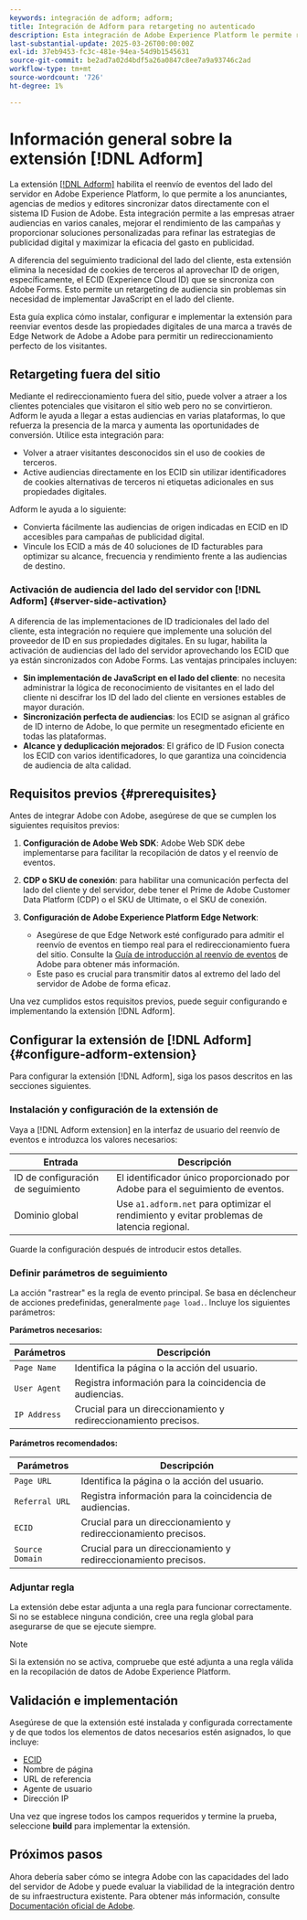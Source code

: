 ```yaml
---
keywords: integración de adform; adform;
title: Integración de Adform para retargeting no autenticado
description: Esta integración de Adobe Experience Platform le permite redireccionar a los usuarios en función de ECID.
last-substantial-update: 2025-03-26T00:00:00Z
exl-id: 37eb9453-fc3c-481e-94ea-54d9b1545631
source-git-commit: be2ad7a02d4bdf5a26a0847c8ee7a9a93746c2ad
workflow-type: tm+mt
source-wordcount: '726'
ht-degree: 1%

---
```


# Información general sobre la extensión [!DNL Adform]

La extensión [[!DNL Adform]](https://www.adformhelp.com/hc/en-us/articles/29635608709137-Use-the-Adform-S2S-Site-Tracking-Extension-With-Adobe-Experience-Cloud) habilita el reenvío de eventos del lado del servidor en Adobe Experience Platform, lo que permite a los anunciantes, agencias de medios y editores sincronizar datos directamente con el sistema ID Fusion de Adobe. Esta integración permite a las empresas atraer audiencias en varios canales, mejorar el rendimiento de las campañas y proporcionar soluciones personalizadas para refinar las estrategias de publicidad digital y maximizar la eficacia del gasto en publicidad.

A diferencia del seguimiento tradicional del lado del cliente, esta extensión elimina la necesidad de cookies de terceros al aprovechar ID de origen, específicamente, el ECID (Experience Cloud ID) que se sincroniza con Adobe Forms. Esto permite un retargeting de audiencia sin problemas sin necesidad de implementar JavaScript en el lado del cliente.

Esta guía explica cómo instalar, configurar e implementar la extensión para reenviar eventos desde las propiedades digitales de una marca a través de Edge Network de Adobe a Adobe para permitir un redireccionamiento perfecto de los visitantes.

## Retargeting fuera del sitio

Mediante el redireccionamiento fuera del sitio, puede volver a atraer a los clientes potenciales que visitaron el sitio web pero no se convirtieron. Adform le ayuda a llegar a estas audiencias en varias plataformas, lo que refuerza la presencia de la marca y aumenta las oportunidades de conversión. Utilice esta integración para:

* Volver a atraer visitantes desconocidos sin el uso de cookies de terceros.
* Active audiencias directamente en los ECID sin utilizar identificadores de cookies alternativas de terceros ni etiquetas adicionales en sus propiedades digitales.

Adform le ayuda a lo siguiente:

* Convierta fácilmente las audiencias de origen indicadas en ECID en ID accesibles para campañas de publicidad digital.
* Vincule los ECID a más de 40 soluciones de ID facturables para optimizar su alcance, frecuencia y rendimiento frente a las audiencias de destino.

### Activación de audiencia del lado del servidor con [!DNL Adform] {#server-side-activation}

A diferencia de las implementaciones de ID tradicionales del lado del cliente, esta integración no requiere que implemente una solución del proveedor de ID en sus propiedades digitales. En su lugar, habilita la activación de audiencias del lado del servidor aprovechando los ECID que ya están sincronizados con Adobe Forms. Las ventajas principales incluyen:

* **Sin implementación de JavaScript en el lado del cliente**: no necesita administrar la lógica de reconocimiento de visitantes en el lado del cliente ni descifrar los ID del lado del cliente en versiones estables de mayor duración.
* **Sincronización perfecta de audiencias**: los ECID se asignan al gráfico de ID interno de Adobe, lo que permite un resegmentado eficiente en todas las plataformas.
* **Alcance y deduplicación mejorados**: El gráfico de ID Fusion conecta los ECID con varios identificadores, lo que garantiza una coincidencia de audiencia de alta calidad.

## Requisitos previos {#prerequisites}

Antes de integrar Adobe con Adobe, asegúrese de que se cumplen los siguientes requisitos previos:

1. **Configuración de Adobe Web SDK**: Adobe Web SDK debe implementarse para facilitar la recopilación de datos y el reenvío de eventos.

2. **CDP o SKU de conexión**: para habilitar una comunicación perfecta del lado del cliente y del servidor, debe tener el Prime de Adobe Customer Data Platform (CDP) o el SKU de Ultimate, o el SKU de conexión.

3. **Configuración de Adobe Experience Platform Edge Network**:
   * Asegúrese de que Edge Network esté configurado para admitir el reenvío de eventos en tiempo real para el redireccionamiento fuera del sitio. Consulte la [Guía de introducción al reenvío de eventos](https://experienceleague.adobe.com/en/docs/experience-platform/tags/event-forwarding/getting-started) de Adobe para obtener más información.
   * Este paso es crucial para transmitir datos al extremo del lado del servidor de Adobe de forma eficaz.

Una vez cumplidos estos requisitos previos, puede seguir configurando e implementando la extensión [!DNL Adform].

## Configurar la extensión de [!DNL Adform] {#configure-adform-extension}

Para configurar la extensión [!DNL Adform], siga los pasos descritos en las secciones siguientes.

### Instalación y configuración de la extensión de

Vaya a [!DNL Adform extension] en la interfaz de usuario del reenvío de eventos e introduzca los valores necesarios:

| Entrada | Descripción |
| --- | --- |
| ID de configuración de seguimiento | El identificador único proporcionado por Adobe para el seguimiento de eventos. |
| Dominio global | Use `a1.adform.net` para optimizar el rendimiento y evitar problemas de latencia regional. |

Guarde la configuración después de introducir estos detalles.

<!-- ![Installing and configuring the Adform extension in Adobe Experience Platorm]() -->

### Definir parámetros de seguimiento

La acción &quot;rastrear&quot; es la regla de evento principal. Se basa en déclencheur de acciones predefinidas, generalmente `page load.`. Incluye los siguientes parámetros:

**Parámetros necesarios:**

| Parámetros | Descripción |
| --- | --- |
| `Page Name` | Identifica la página o la acción del usuario. |
| `User Agent` | Registra información para la coincidencia de audiencias. |
| `IP Address` | Crucial para un direccionamiento y redireccionamiento precisos. |

**Parámetros recomendados:**

| Parámetros | Descripción |
| --- | --- |
| `Page URL` | Identifica la página o la acción del usuario. |
| `Referral URL` | Registra información para la coincidencia de audiencias. |
| `ECID` | Crucial para un direccionamiento y redireccionamiento precisos. |
| `Source Domain` | Crucial para un direccionamiento y redireccionamiento precisos. |

<!-- ![Tracking parameters for Adform]() -->

### Adjuntar regla

La extensión debe estar adjunta a una regla para funcionar correctamente. Si no se establece ninguna condición, cree una regla global para asegurarse de que se ejecute siempre.

>[!NOTE]
>
>Si la extensión no se activa, compruebe que esté adjunta a una regla válida en la recopilación de datos de Adobe Experience Platform.

<!-- ![Attach a rule to the Adform extension]() -->

## Validación e implementación

Asegúrese de que la extensión esté instalada y configurada correctamente y de que todos los elementos de datos necesarios estén asignados, lo que incluye:

* [ECID](/help/identity-service/features/ecid.md)
* Nombre de página
* URL de referencia
* Agente de usuario
* Dirección IP

Una vez que ingrese todos los campos requeridos y termine la prueba, seleccione **build** para implementar la extensión.

## Próximos pasos

Ahora debería saber cómo se integra Adobe con las capacidades del lado del servidor de Adobe y puede evaluar la viabilidad de la integración dentro de su infraestructura existente. Para obtener más información, consulte [Documentación oficial de Adobe](https://www.adformhelp.com/hc/en-us/articles/29635608709137-Use-the-Adform-S2S-Site-Tracking-Extension-With-Adobe-Experience-Cloud).
